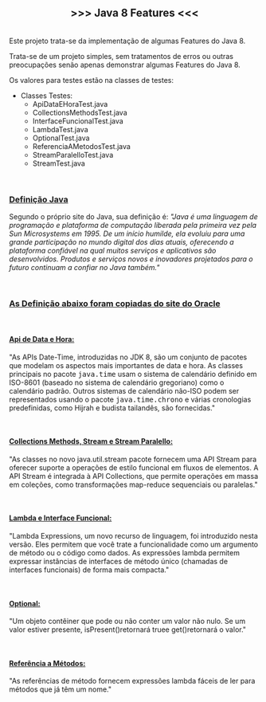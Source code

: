 <h2 style="text-align:center"><strong>&gt;&gt;&gt; Java 8&nbsp;Features &lt;&lt;&lt;</strong></h2>

<p><br />
Este projeto trata-se da implementa&ccedil;&atilde;o de algumas Features do Java 8.</p>

<p>Trata-se de um projeto simples, sem tratamentos de erros ou outras preocupa&ccedil;&otilde;es sen&atilde;o apenas demonstrar algumas Features do Java 8.</p>

<p>Os valores para testes est&atilde;o na classes de testes:</p>

<ul>
	<li>Classes Testes:
	<ul>
		<li>ApiDataEHoraTest.java</li>
		<li>CollectionsMethodsTest.java</li>
		<li>InterfaceFuncionalTest.java</li>
		<li>LambdaTest.java</li>
		<li>OptionalTest.java</li>
		<li>ReferenciaAMetodosTest.java</li>
		<li>StreamParalelloTest.java</li>
		<li>StreamTest.java</li>
	</ul>
	</li>
</ul>

<p>&nbsp;</p>

<h3><u>Defini&ccedil;&atilde;o Java</u></h3>

<p>Segundo o pr&oacute;prio site do Java, sua defini&ccedil;&atilde;o &eacute;: <em>&quot;Java &eacute; uma linguagem de programa&ccedil;&atilde;o e plataforma de computa&ccedil;&atilde;o liberada pela primeira vez pela Sun Microsystems em 1995. De um in&iacute;cio humilde, ela evoluiu para uma grande participa&ccedil;&atilde;o no mundo digital dos dias atuais, oferecendo a plataforma confi&aacute;vel na qual muitos servi&ccedil;os e aplicativos s&atilde;o desenvolvidos. Produtos e servi&ccedil;os novos e inovadores projetados para o futuro continuam a confiar no Java tamb&eacute;m.&quot;</em></p>

<p>&nbsp;</p>

<h3><u>As Defini&ccedil;&atilde;o abaixo foram copiadas do <a href="https://www.oracle.com/java/technologies/javase/jdk7-relnotes.html">site do Oracle</a></u></h3>

<br />
<h4><strong><u>Api de Data e Hora:</u></strong></h4>
&quot;As APIs Date-Time, introduzidas no JDK 8, s&atilde;o um conjunto de pacotes que modelam os aspectos mais importantes de data e hora.&nbsp;As classes principais no pacote&nbsp;<tt>java.time</tt>&nbsp;usam o sistema de calend&aacute;rio definido em ISO-8601 (baseado no sistema de calend&aacute;rio gregoriano) como o calend&aacute;rio padr&atilde;o.&nbsp;Outros sistemas de calend&aacute;rio n&atilde;o-ISO podem ser representados usando o pacote&nbsp;<tt>java.time.chrono</tt>&nbsp;e v&aacute;rias cronologias predefinidas, como Hijrah e budista tailand&ecirc;s, s&atilde;o fornecidas.&quot;</p>

<br />
<h4><strong><u>Collections Methods, Stream e Stream Paralello:</u></strong></h4>
&quot;As classes no novo java.util.stream pacote fornecem uma API Stream para oferecer suporte a opera&ccedil;&otilde;es de estilo funcional em fluxos de elementos. A API Stream &eacute; integrada &agrave; API Collections, que permite opera&ccedil;&otilde;es em massa em cole&ccedil;&otilde;es, como transforma&ccedil;&otilde;es map-reduce sequenciais ou paralelas.&quot;</p>

<br />
<h4><u><strong>Lambda e Interface Funcional:</strong></u></h4>
&quot;Lambda Expressions, um novo recurso de linguagem, foi introduzido nesta vers&atilde;o. Eles permitem que voc&ecirc; trate a funcionalidade como um argumento de m&eacute;todo ou o c&oacute;digo como dados. As express&otilde;es lambda permitem expressar inst&acirc;ncias de interfaces de m&eacute;todo &uacute;nico (chamadas de interfaces funcionais) de forma mais compacta.&quot;</p>

<br />
<h4><p><strong><u>Optional:</u></strong></h4>
&quot;Um objeto cont&ecirc;iner que pode ou n&atilde;o conter um valor n&atilde;o nulo. Se um valor estiver presente, isPresent()retornar&aacute; truee get()retornar&aacute; o valor.&quot;</p>

<br />
<h4><u><strong>Refer&ecirc;ncia a M&eacute;todos:</strong></u></h4>
&quot;As refer&ecirc;ncias de m&eacute;todo fornecem express&otilde;es lambda f&aacute;ceis de ler para m&eacute;todos que j&aacute; t&ecirc;m um nome.&quot;

<p>&nbsp;</p>

<p>&nbsp;</p>

<address>&nbsp;</address>

